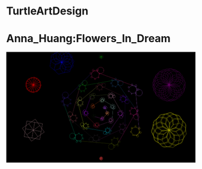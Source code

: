 # TurtleArtDesign
<h1>Anna_Huang:Flowers_In_Dream</h1>
<img src="https://github.com/anna0103/TurtleArtDesign/blob/master/Flowers_of_Dream.py.PNG">
